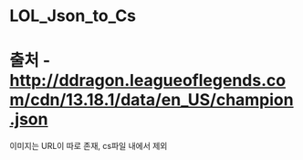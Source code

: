 # LOL_Json_to_Cs
# 출처 - http://ddragon.leagueoflegends.com/cdn/13.18.1/data/en_US/champion.json

이미지는 URL이 따로 존재, cs파일 내에서 제외
